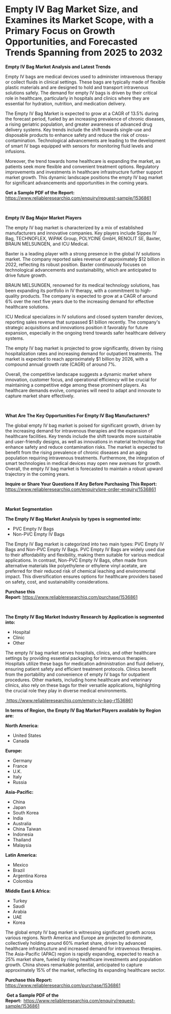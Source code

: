 <p><h1>Empty IV Bag Market Size, and Examines its Market Scope, with a Primary Focus on Growth Opportunities, and Forecasted Trends Spanning from 2025 to 2032</h1></p><p><strong>Empty IV Bag Market Analysis and Latest Trends</strong></p>
<p><p>Empty IV bags are medical devices used to administer intravenous therapy or collect fluids in clinical settings. These bags are typically made of flexible plastic materials and are designed to hold and transport intravenous solutions safely. The demand for empty IV bags is driven by their critical role in healthcare, particularly in hospitals and clinics where they are essential for hydration, nutrition, and medication delivery.</p><p>The Empty IV Bag Market is expected to grow at a CAGR of 13.5% during the forecast period, fueled by an increasing prevalence of chronic diseases, a rising geriatric population, and greater awareness of advanced drug delivery systems. Key trends include the shift towards single-use and disposable products to enhance safety and reduce the risk of cross-contamination. Technological advancements are leading to the development of smart IV bags equipped with sensors for monitoring fluid levels and infusions.</p><p>Moreover, the trend towards home healthcare is expanding the market, as patients seek more flexible and convenient treatment options. Regulatory improvements and investments in healthcare infrastructure further support market growth. This dynamic landscape positions the empty IV bag market for significant advancements and opportunities in the coming years.</p></p>
<p><strong>Get a Sample PDF of the Report:&nbsp;</strong> <a href="https://www.reliableresearchiq.com/enquiry/request-sample/1536861?utm_campaign=2456&utm_medium=2&utm_source=Github&utm_content=ia&utm_term=13042025&utm_id=empty-iv-bag">https://www.reliableresearchiq.com/enquiry/request-sample/1536861</a></p>
<p>&nbsp;</p>
<p><strong>Empty IV Bag Major Market Players</strong></p>
<p><p>The empty IV bag market is characterized by a mix of established manufacturers and innovative companies. Key players include Sippex IV Bag, TECHNOFLEX, WiPAK Group, POLYCINE GmbH, RENOLIT SE, Baxter, BRAUN MELSUNGEN, and ICU Medical. </p><p>Baxter is a leading player with a strong presence in the global IV solutions market. The company reported sales revenue of approximately $12 billion in 2022, reflecting its robust position. Baxter continuously focuses on technological advancements and sustainability, which are anticipated to drive future growth.</p><p>BRAUN MELSUNGEN, renowned for its medical technology solutions, has been expanding its portfolio in IV therapy, with a commitment to high-quality products. The company is expected to grow at a CAGR of around 6% over the next five years due to the increasing demand for effective healthcare solutions.</p><p>ICU Medical specializes in IV solutions and closed system transfer devices, reporting sales revenue that surpassed $1 billion recently. The company's strategic acquisitions and innovations position it favorably for future expansion, especially in the ongoing trend towards safer healthcare delivery systems.</p><p>The empty IV bag market is projected to grow significantly, driven by rising hospitalization rates and increasing demand for outpatient treatments. The market is expected to reach approximately $1 billion by 2026, with a compound annual growth rate (CAGR) of around 7%. </p><p>Overall, the competitive landscape suggests a dynamic market where innovation, customer focus, and operational efficiency will be crucial for maintaining a competitive edge among these prominent players. As healthcare demands evolve, companies will need to adapt and innovate to capture market share effectively.</p></p>
<p>&nbsp;</p>
<p><strong>What Are The Key Opportunities For Empty IV Bag Manufacturers?</strong></p>
<p><p>The global empty IV bag market is poised for significant growth, driven by the increasing demand for intravenous therapies and the expansion of healthcare facilities. Key trends include the shift towards more sustainable and user-friendly designs, as well as innovations in material technology that enhance safety and reduce contamination risks. The market is expected to benefit from the rising prevalence of chronic diseases and an aging population requiring intravenous treatments. Furthermore, the integration of smart technologies in medical devices may open new avenues for growth. Overall, the empty IV bag market is forecasted to maintain a robust upward trajectory in the coming years.</p></p>
<p><strong>Inquire or Share Your Questions If Any Before Purchasing This Report:</strong> <a href="https://www.reliableresearchiq.com/enquiry/pre-order-enquiry/1536861?utm_campaign=2456&utm_medium=2&utm_source=Github&utm_content=ia&utm_term=13042025&utm_id=empty-iv-bag">https://www.reliableresearchiq.com/enquiry/pre-order-enquiry/1536861</a></p>
<p>&nbsp;</p>
<p><strong>Market Segmentation</strong></p>
<p><strong>The Empty IV Bag Market Analysis by types is segmented into:</strong></p>
<p><ul><li>PVC Empty IV Bags</li><li>Non-PVC Empty IV Bags</li></ul></p>
<p><p>The Empty IV Bag market is categorized into two main types: PVC Empty IV Bags and Non-PVC Empty IV Bags. PVC Empty IV Bags are widely used due to their affordability and flexibility, making them suitable for various medical applications. In contrast, Non-PVC Empty IV Bags, often made from alternative materials like polyethylene or ethylene vinyl acetate, are preferred for their reduced risk of chemical leaching and environmental impact. This diversification ensures options for healthcare providers based on safety, cost, and sustainability considerations. </p></p>
<p><strong>Purchase this Report:&nbsp;</strong><a href="https://www.reliableresearchiq.com/purchase/1536861?utm_campaign=2456&utm_medium=2&utm_source=Github&utm_content=ia&utm_term=13042025&utm_id=empty-iv-bag">https://www.reliableresearchiq.com/purchase/1536861</a></p>
<p>&nbsp;</p>
<p><strong>The Empty IV Bag Market Industry Research by Application is segmented into:</strong></p>
<p><ul><li>Hospital</li><li>Clinic</li><li>Other</li></ul></p>
<p><p>The empty IV bag market serves hospitals, clinics, and other healthcare settings by providing essential packaging for intravenous therapies. Hospitals utilize these bags for medication administration and fluid delivery, ensuring patient safety and efficient treatment protocols. Clinics benefit from the portability and convenience of empty IV bags for outpatient procedures. Other markets, including home healthcare and veterinary clinics, also rely on these bags for their versatile applications, highlighting the crucial role they play in diverse medical environments.</p></p>
<p><a href="https://www.reliableresearchiq.com/empty-iv-bag-r1536861?utm_campaign=2456&utm_medium=2&utm_source=Github&utm_content=ia&utm_term=13042025&utm_id=empty-iv-bag">&nbsp;https://www.reliableresearchiq.com/empty-iv-bag-r1536861</a></p>
<p><strong>In terms of Region, the Empty IV Bag Market Players available by Region are:</strong></p>
<p>
    <p> <strong> North America: </strong>
        <ul>
            <li>United States</li>
            <li>Canada</li>
        </ul>
        </p> 
    <p> <strong> Europe: </strong>
        <ul>
            <li>Germany</li>
            <li>France</li>
            <li>U.K.</li>
            <li>Italy</li>
            <li>Russia</li>
        </ul>
        </p> 
    <p> <strong> Asia-Pacific: </strong>
        <ul>
            <li>China</li>
            <li>Japan</li>
            <li>South Korea</li>
            <li>India</li>
            <li>Australia</li>
            <li>China Taiwan</li>
            <li>Indonesia</li>
            <li>Thailand</li>
            <li>Malaysia</li>
        </ul>
        </p> 
    <p> <strong> Latin America: </strong>
        <ul>
            <li>Mexico</li>
            <li>Brazil</li>
            <li>Argentina Korea</li>
            <li>Colombia</li>
        </ul>
        </p> 
    <p> <strong> Middle East & Africa: </strong>
        <ul>
            <li>Turkey</li>
            <li>Saudi</li>
            <li>Arabia</li>
            <li>UAE</li>
            <li>Korea</li>
        </ul>
    </p>
    </p>
<p><p>The global empty IV bag market is witnessing significant growth across various regions. North America and Europe are projected to dominate, collectively holding around 60% market share, driven by advanced healthcare infrastructure and increased demand for intravenous therapies. The Asia-Pacific (APAC) region is rapidly expanding, expected to reach a 25% market share, fueled by rising healthcare investments and population growth. China shows remarkable potential, anticipated to capture approximately 15% of the market, reflecting its expanding healthcare sector.</p></p>
<p><strong>Purchase this Report: </strong><a href="https://www.reliableresearchiq.com/purchase/1536861?utm_campaign=2456&utm_medium=2&utm_source=Github&utm_content=ia&utm_term=13042025&utm_id=empty-iv-bag">https://www.reliableresearchiq.com/purchase/1536861</a></p>
<p>&nbsp;<strong>Get a Sample PDF of the Report:&nbsp;&nbsp;</strong><a href="https://www.reliableresearchiq.com/enquiry/request-sample/1536861?utm_campaign=2456&utm_medium=2&utm_source=Github&utm_content=ia&utm_term=13042025&utm_id=empty-iv-bag">https://www.reliableresearchiq.com/enquiry/request-sample/1536861</a></p>
<p><strong></strong></p>
<p><p></p><p></p><p></p></p>